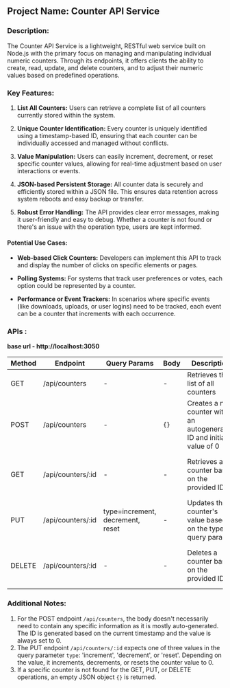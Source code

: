 ## Project Name: **Counter API Service**

### Description:

The Counter API Service is a lightweight, RESTful web service built on Node.js with the primary focus on managing and manipulating individual numeric counters. Through its endpoints, it offers clients the ability to create, read, update, and delete counters, and to adjust their numeric values based on predefined operations.

### Key Features:

1. **List All Counters:** Users can retrieve a complete list of all counters currently stored within the system.
  
2. **Unique Counter Identification:** Every counter is uniquely identified using a timestamp-based ID, ensuring that each counter can be individually accessed and managed without conflicts.

3. **Value Manipulation:** Users can easily increment, decrement, or reset specific counter values, allowing for real-time adjustment based on user interactions or events.

4. **JSON-based Persistent Storage:** All counter data is securely and efficiently stored within a JSON file. This ensures data retention across system reboots and easy backup or transfer.

5. **Robust Error Handling:** The API provides clear error messages, making it user-friendly and easy to debug. Whether a counter is not found or there's an issue with the operation type, users are kept informed.

#### Potential Use Cases:

- **Web-based Click Counters:** Developers can implement this API to track and display the number of clicks on specific elements or pages.
  
- **Polling Systems:** For systems that track user preferences or votes, each option could be represented by a counter.

- **Performance or Event Trackers:** In scenarios where specific events (like downloads, uploads, or user logins) need to be tracked, each event can be a counter that increments with each occurrence.

### APIs :
**base url - http://localhost:3050**

| Method | Endpoint                 | Query Params      | Body  | Description                                                           | Response                                       |
|--------|--------------------------|-------------------|-------|-----------------------------------------------------------------------|------------------------------------------------|
| GET    | /api/counters            | -                 | -     | Retrieves the list of all counters                                    | JSON array of counters       |
| POST   | /api/counters            | -                 | `{}`  | Creates a new counter with an autogenerated ID and initial value of 0 | JSON object of the newly created counter       |
| GET    | /api/counters/:id        | -                 | -     | Retrieves a counter based on the provided ID                          | JSON object of the specific counter            |
| PUT    | /api/counters/:id        | type=increment, decrement, reset | -     | Updates the counter's value based on the type query param            | Updated JSON object        |
| DELETE | /api/counters/:id        | -                 | -     | Deletes a counter based on the provided ID                            | JSON object of the deleted counter              |

### Additional Notes:
1. For the POST endpoint `/api/counters`, the body doesn't necessarily need to contain any specific information as it is mostly auto-generated. The ID is generated based on the current timestamp and the value is always set to 0.
2. The PUT endpoint `/api/counters/:id` expects one of three values in the query parameter `type`: 'increment', 'decrement', or 'reset'. Depending on the value, it increments, decrements, or resets the counter value to 0.
3. If a specific counter is not found for the GET, PUT, or DELETE operations, an empty JSON object `{}` is returned.

